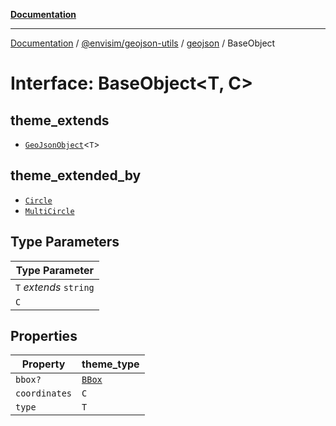 [**Documentation**](../../../../README.md)

---

[Documentation](../../../../README.md) / [@envisim/geojson-utils](../../README.md) / [geojson](../README.md) / BaseObject

# Interface: BaseObject\<T, C\>

## theme_extends

- [`GeoJsonObject`](GeoJsonObject.md)\<`T`\>

## theme_extended_by

- [`Circle`](Circle.md)
- [`MultiCircle`](MultiCircle.md)

## Type Parameters

| Type Parameter         |
| ---------------------- |
| `T` _extends_ `string` |
| `C`                    |

## Properties

| Property                               | theme_type                        |
| -------------------------------------- | --------------------------------- |
| <a id="bbox"></a> `bbox?`              | [`BBox`](../type-aliases/BBox.md) |
| <a id="coordinates"></a> `coordinates` | `C`                               |
| <a id="type"></a> `type`               | `T`                               |
